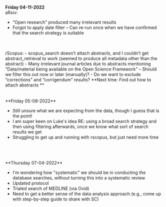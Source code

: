 **Friday 04-11-2022**
<br>
aRxiv:
- “Open research” produced many irrelevant results
- Forgot to apply date filter – Can re-run once when we have confirmed that the search strategy is suitable
<br>
<br>
rScopus:
- scopus_search doesn’t attach abstracts, and I couldn’t get abstract_retrieval to work (seemed to produce all metadata other than the abstract)
- Many irrelevant journal articles due to abstracts mentioning “Data/material being available on the Open Science Framework” – Should we filter this out now or later (manually)?
- Do we want to exclude “corrections” and “corrigendum” results?
**Next time: Find out how to attach abstracts
**
<br>
<br>
<br>
**Friday 05-08-2022**

- Still unsure what we are expecting from the data, though I guess that is the point!
- I am super keen on Luke's idea RE: using a broad search strategy and then using filtering afterwards, once we know what sort of search results we get
- Struggling to get up and running with rscopus, but just need more time
<br>
<br>
<br>
**Thursday 07-04-2022**

- I'm wondering how "systematic" we should be in conducting the database searches, without turning this into a systematic review
- Updated protocol
- Trialed search of MEDLINE (via Ovid)
- Need to get a better sense of the data analysis approach (e.g., come up with step-by-step guide to share with SC)


